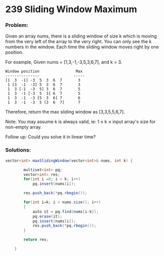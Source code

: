 # 239 Sliding Window Maximum

### Problem:

Given an array nums, there is a sliding window of size k which is moving from the very left of the array to the very right. You can only see the k numbers in the window. Each time the sliding window moves right by one position.

For example,
Given nums = [1,3,-1,-3,5,3,6,7], and k = 3.
```
Window position                Max
---------------               -----
[1  3  -1] -3  5  3  6  7       3
 1 [3  -1  -3] 5  3  6  7       3
 1  3 [-1  -3  5] 3  6  7       5
 1  3  -1 [-3  5  3] 6  7       5
 1  3  -1  -3 [5  3  6] 7       6
 1  3  -1  -3  5 [3  6  7]      7
```
Therefore, return the max sliding window as [3,3,5,5,6,7].

Note:
You may assume k is always valid, ie: 1 ≤ k ≤ input array's size for non-empty array.

Follow up:
Could you solve it in linear time?

### Solutions:

```java
vector<int> maxSlidingWindow(vector<int>& nums, int k) {

        multiset<int> pq;
        vector<int> res;
        for(int i =0; i < k; i++)
            pq.insert(nums[i]);

        res.push_back(*pq.rbegin());

        for(int i=k; i < nums.size(); i++)
        {
            auto it = pq.find(nums[i-k]);
            pq.erase(it);
            pq.insert(nums[i]);
            res.push_back(*pq.rbegin());
        }

        return res;

    }
```
